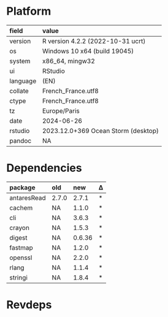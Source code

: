 # Platform

|field    |value                               |
|:--------|:-----------------------------------|
|version  |R version 4.2.2 (2022-10-31 ucrt)   |
|os       |Windows 10 x64 (build 19045)        |
|system   |x86_64, mingw32                     |
|ui       |RStudio                             |
|language |(EN)                                |
|collate  |French_France.utf8                  |
|ctype    |French_France.utf8                  |
|tz       |Europe/Paris                        |
|date     |2024-06-26                          |
|rstudio  |2023.12.0+369 Ocean Storm (desktop) |
|pandoc   |NA                                  |

# Dependencies

|package     |old   |new    |Δ  |
|:-----------|:-----|:------|:--|
|antaresRead |2.7.0 |2.7.1  |*  |
|cachem      |NA    |1.1.0  |*  |
|cli         |NA    |3.6.3  |*  |
|crayon      |NA    |1.5.3  |*  |
|digest      |NA    |0.6.36 |*  |
|fastmap     |NA    |1.2.0  |*  |
|openssl     |NA    |2.2.0  |*  |
|rlang       |NA    |1.1.4  |*  |
|stringi     |NA    |1.8.4  |*  |

# Revdeps

